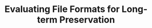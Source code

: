 ---
abstract: null
creators:
- van Wijk, Caroline
- Rog, Judith
date: null
document_url: https://services.phaidra.univie.ac.at/api/object/o:294504/download
grand_parent: iPRES
institutions: []
keywords:
- beijing
landing_page_url: https://phaidra.univie.ac.at/o:294504
language: eng
layout: publication
license: CC BY-SA 3.0 AT
notes_url: null
parent: iPRES 2007
publication_type: presentation
size: 228284
slides_url: null
source_name: iPRES
title: Evaluating File Formats for Long-term Preservation
year: 2007
---